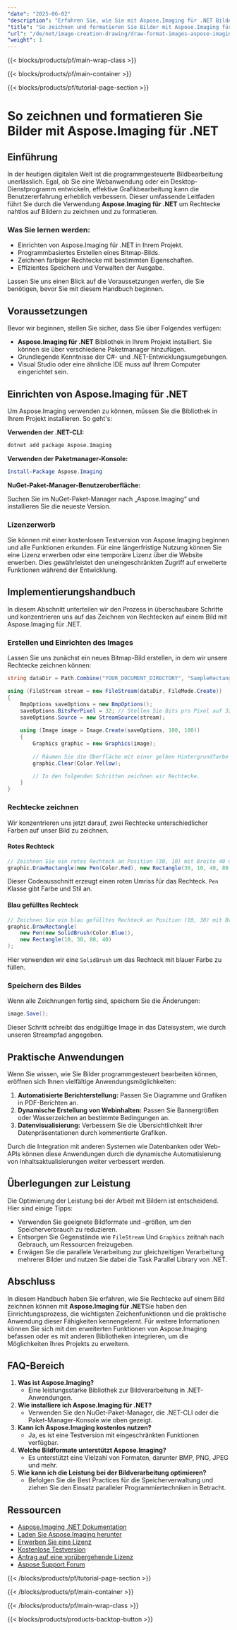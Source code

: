 ```yaml
---
"date": "2025-06-02"
"description": "Erfahren Sie, wie Sie mit Aspose.Imaging für .NET Bilder zeichnen und formatieren. Diese Anleitung beschreibt das Einrichten der Bibliothek, das Zeichnen von Rechtecken und das effiziente Speichern von Bildern."
"title": "So zeichnen und formatieren Sie Bilder mit Aspose.Imaging für .NET – Ein umfassender Leitfaden"
"url": "/de/net/image-creation-drawing/draw-format-images-aspose-imaging-net/"
"weight": 1
---
```


{{< blocks/products/pf/main-wrap-class >}}

{{< blocks/products/pf/main-container >}}

{{< blocks/products/pf/tutorial-page-section >}}
# So zeichnen und formatieren Sie Bilder mit Aspose.Imaging für .NET

## Einführung

In der heutigen digitalen Welt ist die programmgesteuerte Bildbearbeitung unerlässlich. Egal, ob Sie eine Webanwendung oder ein Desktop-Dienstprogramm entwickeln, effektive Grafikbearbeitung kann die Benutzererfahrung erheblich verbessern. Dieser umfassende Leitfaden führt Sie durch die Verwendung **Aspose.Imaging für .NET** um Rechtecke nahtlos auf Bildern zu zeichnen und zu formatieren.

### Was Sie lernen werden:
- Einrichten von Aspose.Imaging für .NET in Ihrem Projekt.
- Programmbasiertes Erstellen eines Bitmap-Bilds.
- Zeichnen farbiger Rechtecke mit bestimmten Eigenschaften.
- Effizientes Speichern und Verwalten der Ausgabe.

Lassen Sie uns einen Blick auf die Voraussetzungen werfen, die Sie benötigen, bevor Sie mit diesem Handbuch beginnen.

## Voraussetzungen

Bevor wir beginnen, stellen Sie sicher, dass Sie über Folgendes verfügen:
- **Aspose.Imaging für .NET** Bibliothek in Ihrem Projekt installiert. Sie können sie über verschiedene Paketmanager hinzufügen.
- Grundlegende Kenntnisse der C#- und .NET-Entwicklungsumgebungen.
- Visual Studio oder eine ähnliche IDE muss auf Ihrem Computer eingerichtet sein.

## Einrichten von Aspose.Imaging für .NET

Um Aspose.Imaging verwenden zu können, müssen Sie die Bibliothek in Ihrem Projekt installieren. So geht's:

**Verwenden der .NET-CLI:**

```bash
dotnet add package Aspose.Imaging
```

**Verwenden der Paketmanager-Konsole:**

```powershell
Install-Package Aspose.Imaging
```

**NuGet-Paket-Manager-Benutzeroberfläche:**

Suchen Sie im NuGet-Paket-Manager nach „Aspose.Imaging“ und installieren Sie die neueste Version.

### Lizenzerwerb

Sie können mit einer kostenlosen Testversion von Aspose.Imaging beginnen und alle Funktionen erkunden. Für eine längerfristige Nutzung können Sie eine Lizenz erwerben oder eine temporäre Lizenz über die Website erwerben. Dies gewährleistet den uneingeschränkten Zugriff auf erweiterte Funktionen während der Entwicklung.

## Implementierungshandbuch

In diesem Abschnitt unterteilen wir den Prozess in überschaubare Schritte und konzentrieren uns auf das Zeichnen von Rechtecken auf einem Bild mit Aspose.Imaging für .NET.

### Erstellen und Einrichten des Images

Lassen Sie uns zunächst ein neues Bitmap-Bild erstellen, in dem wir unsere Rechtecke zeichnen können:

```csharp
string dataDir = Path.Combine("YOUR_DOCUMENT_DIRECTORY", "SampleRectangle_out.bmp");

using (FileStream stream = new FileStream(dataDir, FileMode.Create))
{
    BmpOptions saveOptions = new BmpOptions();
    saveOptions.BitsPerPixel = 32; // Stellen Sie Bits pro Pixel auf 32 für qualitativ hochwertige Bilder ein
    saveOptions.Source = new StreamSource(stream);
    
    using (Image image = Image.Create(saveOptions, 100, 100)) 
    {
        Graphics graphic = new Graphics(image);
        
        // Räumen Sie die Oberfläche mit einer gelben Hintergrundfarbe auf
        graphic.Clear(Color.Yellow);

        // In den folgenden Schritten zeichnen wir Rechtecke.
    }
}
```

### Rechtecke zeichnen

Wir konzentrieren uns jetzt darauf, zwei Rechtecke unterschiedlicher Farben auf unser Bild zu zeichnen.

#### Rotes Rechteck

```csharp
// Zeichnen Sie ein rotes Rechteck an Position (30, 10) mit Breite 40 und Höhe 80
graphic.DrawRectangle(new Pen(Color.Red), new Rectangle(30, 10, 40, 80));
```

Dieser Codeausschnitt erzeugt einen roten Umriss für das Rechteck. `Pen` Klasse gibt Farbe und Stil an.

#### Blau gefülltes Rechteck

```csharp
// Zeichnen Sie ein blau gefülltes Rechteck an Position (10, 30) mit Breite 80 und Höhe 40
graphic.DrawRectangle(
    new Pen(new SolidBrush(Color.Blue)),
    new Rectangle(10, 30, 80, 40)
);
```

Hier verwenden wir eine `SolidBrush` um das Rechteck mit blauer Farbe zu füllen.

### Speichern des Bildes

Wenn alle Zeichnungen fertig sind, speichern Sie die Änderungen:

```csharp
image.Save();
```

Dieser Schritt schreibt das endgültige Image in das Dateisystem, wie durch unseren Streampfad angegeben.

## Praktische Anwendungen

Wenn Sie wissen, wie Sie Bilder programmgesteuert bearbeiten können, eröffnen sich Ihnen vielfältige Anwendungsmöglichkeiten:
1. **Automatisierte Berichterstellung:** Passen Sie Diagramme und Grafiken in PDF-Berichten an.
2. **Dynamische Erstellung von Webinhalten:** Passen Sie Bannergrößen oder Wasserzeichen an bestimmte Bedingungen an.
3. **Datenvisualisierung:** Verbessern Sie die Übersichtlichkeit Ihrer Datenpräsentationen durch kommentierte Grafiken.

Durch die Integration mit anderen Systemen wie Datenbanken oder Web-APIs können diese Anwendungen durch die dynamische Automatisierung von Inhaltsaktualisierungen weiter verbessert werden.

## Überlegungen zur Leistung

Die Optimierung der Leistung bei der Arbeit mit Bildern ist entscheidend. Hier sind einige Tipps:
- Verwenden Sie geeignete Bildformate und -größen, um den Speicherverbrauch zu reduzieren.
- Entsorgen Sie Gegenstände wie `FileStream` Und `Graphics` zeitnah nach Gebrauch, um Ressourcen freizugeben.
- Erwägen Sie die parallele Verarbeitung zur gleichzeitigen Verarbeitung mehrerer Bilder und nutzen Sie dabei die Task Parallel Library von .NET.

## Abschluss

In diesem Handbuch haben Sie erfahren, wie Sie Rechtecke auf einem Bild zeichnen können mit **Aspose.Imaging für .NET**Sie haben den Einrichtungsprozess, die wichtigsten Zeichenfunktionen und die praktische Anwendung dieser Fähigkeiten kennengelernt. Für weitere Informationen können Sie sich mit den erweiterten Funktionen von Aspose.Imaging befassen oder es mit anderen Bibliotheken integrieren, um die Möglichkeiten Ihres Projekts zu erweitern.

## FAQ-Bereich

1. **Was ist Aspose.Imaging?**
   - Eine leistungsstarke Bibliothek zur Bildverarbeitung in .NET-Anwendungen.
2. **Wie installiere ich Aspose.Imaging für .NET?**
   - Verwenden Sie den NuGet-Paket-Manager, die .NET-CLI oder die Paket-Manager-Konsole wie oben gezeigt.
3. **Kann ich Aspose.Imaging kostenlos nutzen?**
   - Ja, es ist eine Testversion mit eingeschränkten Funktionen verfügbar.
4. **Welche Bildformate unterstützt Aspose.Imaging?**
   - Es unterstützt eine Vielzahl von Formaten, darunter BMP, PNG, JPEG und mehr.
5. **Wie kann ich die Leistung bei der Bildverarbeitung optimieren?**
   - Befolgen Sie die Best Practices für die Speicherverwaltung und ziehen Sie den Einsatz paralleler Programmiertechniken in Betracht.

## Ressourcen
- [Aspose.Imaging .NET Dokumentation](https://reference.aspose.com/imaging/net/)
- [Laden Sie Aspose.Imaging herunter](https://releases.aspose.com/imaging/net/)
- [Erwerben Sie eine Lizenz](https://purchase.aspose.com/buy)
- [Kostenlose Testversion](https://releases.aspose.com/imaging/net/)
- [Antrag auf eine vorübergehende Lizenz](https://purchase.aspose.com/temporary-license/)
- [Aspose Support Forum](https://forum.aspose.com/c/imaging/10)

{{< /blocks/products/pf/tutorial-page-section >}}

{{< /blocks/products/pf/main-container >}}

{{< /blocks/products/pf/main-wrap-class >}}

{{< blocks/products/products-backtop-button >}}